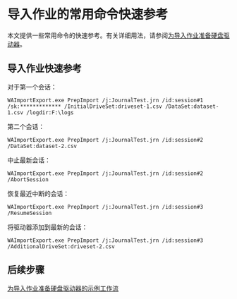 <properties
    pageTitle="Azure 导入/导出工具的导入作业命令快速参考 | Azure"
    description="导入作业常用的 Azure 导入/导出工具命令参考"
    author="renashahmsft"
    manager="aungoo"
    editor="tysonn"
    services="storage"
    documentationcenter="" />  

<tags
    ms.assetid="ms.service: storage"
    ms.workload="storage"
    ms.tgt_pltfrm="na"
    ms.devlang="na"
    ms.topic="article"
    ms.date="12/16/2016"
    wacn.date="12/29/2016"
    ms.author="renash" />  


# 导入作业的常用命令快速参考

本文提供一些常用命令的快速参考。有关详细用法，请参阅[为导入作业准备硬盘驱动器](/documentation/articles/storage-import-export-tool-preparing-hard-drives-import/)。

## 导入作业快速参考

对于第一个会话：


	WAImportExport.exe PrepImport /j:JournalTest.jrn /id:session#1 /sk:************* /InitialDriveSet:driveset-1.csv /DataSet:dataset-1.csv /logdir:F:\logs


第二个会话：


	WAImportExport.exe PrepImport /j:JournalTest.jrn /id:session#2 /DataSet:dataset-2.csv


中止最新会话：


	WAImportExport.exe PrepImport /j:JournalTest.jrn /id:session#2 /AbortSession


恢复最近中断的会话：


	WAImportExport.exe PrepImport /j:JournalTest.jrn /id:session#3 /ResumeSession


将驱动器添加到最新的会话：


	WAImportExport.exe PrepImport /j:JournalTest.jrn /id:session#3 /AdditionalDriveSet:driveset-2.csv


## 后续步骤

[为导入作业准备硬盘驱动器的示例工作流](/documentation/articles/storage-import-export-tool-sample-preparing-hard-drives-import-job-workflow/)

<!---HONumber=Mooncake_1226_2016-->